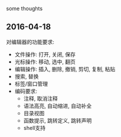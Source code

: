 some thoughts

## 2016-04-18
对编辑器的功能要求:
- 文件操作: 打开, 关闭, 保存
- 光标操作: 移动, 选中, 翻页
- 编辑操作: 插入, 删除, 撤销, 剪切, 复制, 粘贴
- 搜索, 替换
- 标签/窗口管理
- 编码要求: 
    - 注释, 取消注释
    - 语法高亮, 自动缩进, 自动补全
    - 目录视图
    - 函数提示, 跳转定义, 跳转声明
    - shell支持